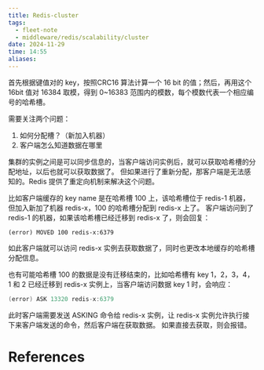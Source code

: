 ```yaml
---
title: Redis-cluster
tags:
  - fleet-note
  - middleware/redis/scalability/cluster
date: 2024-11-29
time: 14:55
aliases:
---
```

首先根据键值对的 key，按照CRC16 算法计算一个 16 bit 的值；然后，再用这个 16bit 值对 16384 取模，得到 0~16383 范围内的模数，每个模数代表一个相应编号的哈希槽。

需要关注两个问题：
1. 如何分配槽？（新加入机器）
2. 客户端怎么知道数据在哪里

集群的实例之间是可以同步信息的，当客户端访问实例后，就可以获取哈希槽的分配地址，以后也就可以获取数据了。
但如果进行了重新分配，那客户端是无法感知的。Redis 提供了重定向机制来解决这个问题。

比如客户端缓存的 key name 是在哈希槽 100 上，该哈希槽位于 redis-1 机器，但加入新加了机器 redis-x，100 的哈希槽分配到 redis-x 上了。
客户端访问到了 redis-1 的机器，如果该哈希槽已经迁移到 redis-x 了，则会回复：
```shell
(error) MOVED 100 redis-x:6379
```
如此客户端就可以访问 redis-x 实例去获取数据了，同时也更改本地缓存的哈希槽分配信息。

也有可能哈希槽 100 的数据是没有迁移结束的，比如哈希槽有 key 1，2，3，4，1 和 2 已经迁移到 redis-x 实例上，当客户端访问数据 key 1 时，会响应：
```c
(error) ASK 13320 redis-x:6379
```
此时客户端需要发送 ASKING 命令给 redis-x 实例，让 redis-x 实例允许执行接下来客户端发送的命令，然后客户端在获取数据。
如果直接去获取，则会报错。
# References